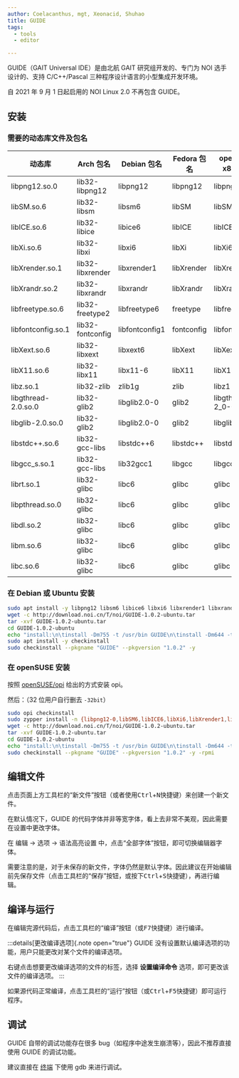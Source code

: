 ```yaml
---
author: Coelacanthus, mgt, Xeonacid, Shuhao
title: GUIDE
tags:
  - tools
  - editor

---
```


GUIDE（GAIT Universal IDE）是由北航 GAIT 研究组开发的、专门为 NOI 选手设计的、支持 C/C++/Pascal 三种程序设计语言的小型集成开发环境。

自 2021 年 9 月 1 日起启用的 NOI Linux 2.0 不再包含 GUIDE。

## 安装

### 需要的动态库文件及包名

| 动态库                 | Arch 包名          | Debian 包名      | Fedora 包名  | openSUSE x86 包名   | openSUSE x86\_64 包名     |
| ------------------- | ---------------- | -------------- | ---------- | ----------------- | ----------------------- |
| libpng12.so.0       | lib32-libpng12   | libpng12       | libpng12   | libpng12-0        | libpng12-0-32bit        |
| libSM.so.6          | lib32-libsm      | libsm6         | libSM      | libSM6            | libSM6-32bit            |
| libICE.so.6         | lib32-libice     | libice6        | libICE     | libICE6           | libICE6-32bit           |
| libXi.so.6          | lib32-libxi      | libxi6         | libXi      | libXi6            | libXi6-32bit            |
| libXrender.so.1     | lib32-libxrender | libxrender1    | libXrender | libXrender1       | libXrender1-32bit       |
| libXrandr.so.2      | lib32-libxrandr  | libxrandr      | libXrandr  | libXrandr2        | libXrandr2-32bit        |
| libfreetype.so.6    | lib32-freetype2  | libfreetype6   | freetype   | libfreetype6      | libfreetype6-32bit      |
| libfontconfig.so.1  | lib32-fontconfig | libfontconfig1 | fontconfig | libfontconfig1    | libfontconfig1-32bit    |
| libXext.so.6        | lib32-libxext    | libxext6       | libXext    | libXext6          | libXext6-32bit          |
| libX11.so.6         | lib32-libx11     | libx11-6       | libX11     | libX11-6          | libX11-6-32bit          |
| libz.so.1           | lib32-zlib       | zlib1g         | zlib       | libz1             | libz1-32bit             |
| libgthread-2.0.so.0 | lib32-glib2      | libglib2.0-0   | glib2      | libgthread-2\_0-0 | libgthread-2\_0-0-32bit |
| libglib-2.0.so.0    | lib32-glib2      | libglib2.0-0   | glib2      | libglib2\_0-0     | libglib2\_0-0-32bit     |
| libstdc++.so.6      | lib32-gcc-libs   | libstdc++6     | libstdc++  | libstdc++6        | libstdc++6-32bit        |
| libgcc\_s.so.1      | lib32-gcc-libs   | lib32gcc1      | libgcc     | libgcc\_s1        | libgcc\_s1              |
| librt.so.1          | lib32-glibc      | libc6          | glibc      | glibc             | glibc-32bit             |
| libpthread.so.0     | lib32-glibc      | libc6          | glibc      | glibc             | glibc-32bit             |
| libdl.so.2          | lib32-glibc      | libc6          | glibc      | glibc             | glibc-32bit             |
| libm.so.6           | lib32-glibc      | libc6          | glibc      | glibc             | glibc-32bit             |
| libc.so.6           | lib32-glibc      | libc6          | glibc      | glibc             | glibc-32bit             |

### 在 Debian 或 Ubuntu 安装

```bash
sudo apt install -y libpng12 libsm6 libice6 libxi6 libxrender1 libxrandr libfreetype6 libfontconfig1 libxext6 libx11-6 zlib1g libglib2.0-0 libglib2.0-0 libstdc++6 lib32gcc1 libc6
wget -c http://download.noi.cn/T/noi/GUIDE-1.0.2-ubuntu.tar
tar -xvf GUIDE-1.0.2-ubuntu.tar
cd GUIDE-1.0.2-ubuntu
echo "install:\n\tinstall -Dm755 -t /usr/bin GUIDE\n\tinstall -Dm644 -t /usr/share/ lang_en.qm\n\tmkdir -p /usr/share/apis/ && cp -r apis/* /usr/share/apis/\n\tmkdir -p /usr/share/doc/GUIDE/ && mkdir -p /usr/share/doc/GUIDE/html/ && cp -r doc/*  /usr/share/doc/GUIDE/html/" > Makefile
sudo apt install -y checkinstall
sudo checkinstall --pkgname "GUIDE" --pkgversion "1.0.2" -y
```

### 在 openSUSE 安装

按照 [openSUSE/opi](https://github.com/openSUSE/opi#install) 给出的方式安装 opi。

然后：（32 位用户自行删去 `-32bit`）

```bash
sudo opi checkinstall
sudo zypper install -n {libpng12-0,libSM6,libICE6,libXi6,libXrender1,libXrandr2,libfreetype6,libfontconfig1,libXext6,libX11-6,libz1,libgthread-2_0-0,libglib2_0-0,libstdc++6,libgcc_s1,glibc}-32bit
wget -c http://download.noi.cn/T/noi/GUIDE-1.0.2-ubuntu.tar
tar -xvf GUIDE-1.0.2-ubuntu.tar
cd GUIDE-1.0.2-ubuntu
echo "install:\n\tinstall -Dm755 -t /usr/bin GUIDE\n\tinstall -Dm644 -t /usr/share/ lang_en.qm\n\tmkdir -p /usr/share/apis/ && cp -r apis/* /usr/share/apis/\n\tmkdir -p /usr/share/doc/GUIDE/ && mkdir -p /usr/share/doc/GUIDE/html/ && cp -r doc/*  /usr/share/doc/GUIDE/html/" > Makefile
sudo checkinstall --pkgname "GUIDE" --pkgversion "1.0.2" -y -rpmi
```

## 编辑文件

点击页面上方工具栏的“新文件”按钮（或者使用<kbd>Ctrl</kbd>+<kbd>N</kbd>快捷键）来创建一个新文件。

在默认情况下，GUIDE 的代码字体并非等宽字体，看上去非常不美观，因此需要在设置中更改字体。

在 编辑 -> 选项 -> 语法高亮设置 中，点击“全部字体”按钮，即可切换编辑器字体。

需要注意的是，对于未保存的新文件，字体仍然是默认字体。因此建议在开始编辑前先保存文件（点击工具栏的“保存”按钮，或按下<kbd>Ctrl</kbd>+<kbd>S</kbd>快捷键），再进行编辑。

## 编译与运行

在编辑完源代码后，点击工具栏的“编译”按钮（或<kbd>F7</kbd>快捷键）进行编译。

:::details[更改编译选项]{.note open="true"}
GUIDE 没有设置默认编译选项的功能，用户只能更改对某个文件的编译选项。

右键点击想要更改编译选项的文件的标签，选择 **设置编译命令** 选项，即可更改该文件的编译选项。
:::

如果源代码正常编译，点击工具栏的“运行”按钮（或<kbd>Ctrl</kbd>+<kbd>F5</kbd>快捷键）即可运行程序。

## 调试

GUIDE 自带的调试功能存在很多 bug（如程序中途发生崩溃等），因此不推荐直接使用 GUIDE 的调试功能。

建议直接在 [终端](../cmd.md) 下使用 gdb 来进行调试。
